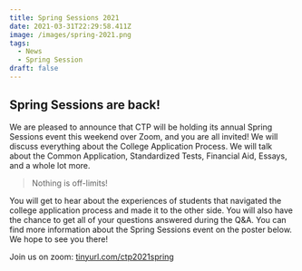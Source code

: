 ```yaml
---
title: Spring Sessions 2021
date: 2021-03-31T22:29:58.411Z
image: /images/spring-2021.png
tags:
  - News
  - Spring Session
draft: false
---
```

## Spring Sessions are back!

We are pleased to announce that CTP will be holding its annual Spring Sessions event this weekend over Zoom, and you are all invited! We will discuss everything about the College Application Process. We will talk about the Common Application, Standardized Tests, Financial Aid, Essays, and a whole lot more.

> Nothing is off-limits!

You will get to hear about the experiences of students that navigated the college application process and made it to the other side. You will also have the chance to get all of your questions answered during the Q&A. You can find more information about the Spring Sessions event on the poster below. We hope to see you there!

Join us on zoom: [tinyurl.com/ctp2021spring](https://tinyurl.com/ctp2021spring)
